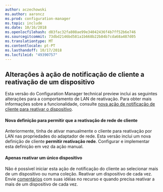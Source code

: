```yaml
---
author: aczechowski
ms.author: aaroncz
ms.prod: configuration-manager
ms.topic: include
ms.date: 10/16/2018
ms.openlocfilehash: d83fac32fa808ae99e34042436f4b7ff52b6e746
ms.sourcegitcommit: 73dbd2146bd581a1b668b22b84b7cda68a487d05
ms.translationtype: MT
ms.contentlocale: pt-PT
ms.lasthandoff: 10/17/2018
ms.locfileid: "49390757"
---
```

## <a name="bkmk_wakeup"></a> Alterações à ação de notificação de cliente a reativação de um dispositivo
<!--1317364-->

Esta versão do Configuration Manager technical preview inclui as seguintes alterações para a comportamento de LAN de reativação. Para obter mais informações sobre a funcionalidade, consulte [nova ação de notificação de cliente para reativar o dispositivo](/sccm/core/get-started/capabilities-in-technical-preview-1810#bkmk_wakeup).

#### <a name="new-client-setting-to-allow-network-wake-up"></a>Nova definição para permitir que a reativação de rede de cliente
Anteriormente, tinha de ativar manualmente o cliente para reativação por LAN nas propriedades do adaptador de rede. Esta versão inclui um nova definição de cliente **permitir reativação rede**. Configurar e implementar esta definição em vez da ação manual. 

#### <a name="only-wake-up-a-single-device"></a>Apenas reativar um único dispositivo
Não é possível iniciar esta ação de notificação do cliente ao selecionar mais de um dispositivo ou numa coleção. Reativar um dispositivo de cada vez. Envie [comentários](/sccm/core/understand/find-help#product-feedback) com suas idéias no recurso e quando precisa reativar a mais de um dispositivo de cada vez.


